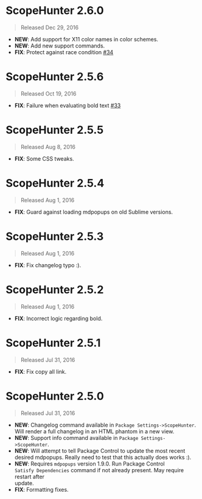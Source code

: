# ScopeHunter 2.6.0
> Released Dec 29, 2016

- **NEW**: Add support for X11 color names in color schemes.
- **NEW**: Add new support commands.
- **FIX**: Protect against race condition [#34](https://github.com/facelessuser/ScopeHunter/issues/34)

# ScopeHunter 2.5.6
> Released Oct 19, 2016

- **FIX**: Failure when evaluating bold text [#33](https://github.com/facelessuser/ScopeHunter/pull/33)

# ScopeHunter 2.5.5
> Released Aug 8, 2016

- **FIX**: Some CSS tweaks.

# ScopeHunter 2.5.4
> Released Aug 1, 2016

- **FIX**: Guard against loading mdpopups on old Sublime versions.

# ScopeHunter 2.5.3
> Released Aug 1, 2016

- **FIX**: Fix changelog typo :).

# ScopeHunter 2.5.2
> Released Aug 1, 2016

- **FIX**: Incorrect logic regarding bold.

# ScopeHunter 2.5.1
> Released Jul 31, 2016

- **FIX**: Fix copy all link.

# ScopeHunter 2.5.0
> Released Jul 31, 2016

- **NEW**: Changelog command available in `Package Settings->ScopeHunter`.  
Will render a full changelog in an HTML phantom in a new view.
- **NEW**: Support info command available in `Package Settings->ScopeHunter`.
- **NEW**: Will attempt to tell Package Control to update the most recent  
desired mdpopups.  Really need to test that this actually does works :).
- **NEW**: Requires `mdpopups` version 1.9.0.  Run Package Control  
`Satisfy Dependencies` command if not already present. May require restart after  
update.
- **FIX**: Formatting fixes.

